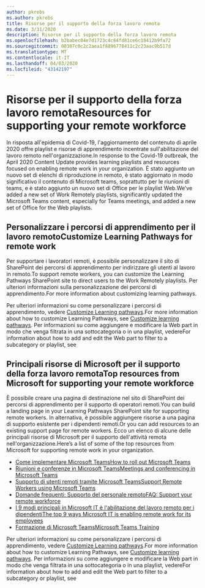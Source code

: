 ```yaml
---
author: pkrebs
ms.author: pkrebs
title: Risorse per il supporto della forza lavoro remota
ms.date: 3/31/2020
description: Risorse per il supporto della forza lavoro remota
ms.openlocfilehash: b2babec04e7d1723c4c64fd81ce6c18412b9fa72
ms.sourcegitcommit: 00307c0c2c2aea1f8896778411c2c23aac9b517d
ms.translationtype: MT
ms.contentlocale: it-IT
ms.lasthandoff: 04/03/2020
ms.locfileid: "43142197"
---
```

# <a name="resources-for-supporting-your-remote-workforce"></a><span data-ttu-id="9502f-103">Risorse per il supporto della forza lavoro remota</span><span class="sxs-lookup"><span data-stu-id="9502f-103">Resources for supporting your remote workforce</span></span>
<span data-ttu-id="9502f-104">In risposta all'epidemia di Covid-19, l'aggiornamento del contenuto di aprile 2020 offre playlist e risorse di apprendimento incentrate sull'abilitazione del lavoro remoto nell'organizzazione.</span><span class="sxs-lookup"><span data-stu-id="9502f-104">In response to the Covid-19 outbreak, the April 2020 Content Update provides learning playlists and resources focused on enabling remote work in your organization.</span></span> <span data-ttu-id="9502f-105">È stato aggiunto un nuovo set di elenchi di riproduzione in remoto, è stato aggiornato in modo significativo il contenuto di Microsoft teams, soprattutto per le riunioni di teams, e è stato aggiunto un nuovo set di Office per le playlist Web.</span><span class="sxs-lookup"><span data-stu-id="9502f-105">We’ve added a new set of Work Remotely playlists, significantly updated the Microsoft Teams content, especially for Teams meetings, and added a new set of Office for the Web playlists.</span></span> 

## <a name="customize-learning-pathways-for-remote-work"></a><span data-ttu-id="9502f-106">Personalizzare i percorsi di apprendimento per il lavoro remoto</span><span class="sxs-lookup"><span data-stu-id="9502f-106">Customize Learning Pathways for remote work</span></span>
<span data-ttu-id="9502f-107">Per supportare i lavoratori remoti, è possibile personalizzare il sito di SharePoint dei percorsi di apprendimento per indirizzare gli utenti al lavoro in remoto.</span><span class="sxs-lookup"><span data-stu-id="9502f-107">To support remote workers, you can customize the Learning Pathways SharePoint site to direct users to the Work Remotely playlists.</span></span> <span data-ttu-id="9502f-108">Per ulteriori informazioni sulla personalizzazione dei percorsi di apprendimento.</span><span class="sxs-lookup"><span data-stu-id="9502f-108">For more information about customizing learning pathways.</span></span>

<span data-ttu-id="9502f-109">Per ulteriori informazioni su come personalizzare i percorsi di apprendimento, vedere [Customize Learning pathways](custom_overview.md).</span><span class="sxs-lookup"><span data-stu-id="9502f-109">For more information about how to customize Learning Pathways, see [Customize learning pathways](custom_overview.md).</span></span> <span data-ttu-id="9502f-110">Per informazioni su come aggiungere e modificare la Web part in modo che venga filtrata in una sottocategoria o in una playlist, vedere</span><span class="sxs-lookup"><span data-stu-id="9502f-110">For information about how to add and edit the Web part to filter to a subcategory or playlist, see</span></span> 

## <a name="top-resources-from-microsoft-for-supporting-your-remote-workforce"></a><span data-ttu-id="9502f-111">Principali risorse di Microsoft per il supporto della forza lavoro remota</span><span class="sxs-lookup"><span data-stu-id="9502f-111">Top resources from Microsoft for supporting your remote workforce</span></span>
<span data-ttu-id="9502f-112">È possibile creare una pagina di destinazione nel sito di SharePoint dei percorsi di apprendimento per il supporto di operatori remoti.</span><span class="sxs-lookup"><span data-stu-id="9502f-112">You can build a landing page in your Learning Pathways SharePoint site for supporting remote workers.</span></span> <span data-ttu-id="9502f-113">In alternativa, è possibile aggiungere risorse a una pagina di supporto esistente per i dipendenti remoti.</span><span class="sxs-lookup"><span data-stu-id="9502f-113">Or you can add resources to an existing support page for remote workers.</span></span> <span data-ttu-id="9502f-114">Ecco un elenco di alcune delle principali risorse di Microsoft per il supporto dell'attività remota nell'organizzazione.</span><span class="sxs-lookup"><span data-stu-id="9502f-114">Here’s a list of some of the top resources from Microsoft for supporting remote work in your organization.</span></span> 
- [<span data-ttu-id="9502f-115">Come implementare Microsoft Teams</span><span class="sxs-lookup"><span data-stu-id="9502f-115">How to roll out Microsoft Teams</span></span>](https://docs.microsoft.com/en-us/microsoftteams/how-to-roll-out-teams)
- [<span data-ttu-id="9502f-116">Riunioni e conferenze in Microsoft Teams</span><span class="sxs-lookup"><span data-stu-id="9502f-116">Meetings and conferencing in Microsoft Teams</span></span>](https://docs.microsoft.com/en-us/microsoftteams/deploy-meetings-microsoft-teams-landing-page)
- [<span data-ttu-id="9502f-117">Supporto di utenti remoti tramite Microsoft Teams</span><span class="sxs-lookup"><span data-stu-id="9502f-117">Support Remote Workers using Microsoft Teams</span></span>](https://docs.microsoft.com/en-us/microsoftteams/support-remote-work-with-teams)
- [<span data-ttu-id="9502f-118">Domande frequenti: Supporto del personale remoto</span><span class="sxs-lookup"><span data-stu-id="9502f-118">FAQ: Support your remote workforce</span></span>](https://docs.microsoft.com/en-us/microsoftteams/faq-support-remote-workforce)
- [<span data-ttu-id="9502f-119">I 9 modi principali in Microsoft IT è l'abilitazione del lavoro remoto per i dipendenti</span><span class="sxs-lookup"><span data-stu-id="9502f-119">The top 9 ways Microsoft IT is enabling remote work for its employees</span></span>](https://www.microsoft.com/en-us/microsoft-365/blog/2020/03/12/top-9-ways-microsoft-it-enabling-remote-work-employees/)
- [<span data-ttu-id="9502f-120">Formazione di Microsoft Teams</span><span class="sxs-lookup"><span data-stu-id="9502f-120">Microsoft Teams Training</span></span>](https://docs.microsoft.com/en-us/microsoftteams/training-microsoft-teams-landing-page)


<span data-ttu-id="9502f-121">Per ulteriori informazioni su come personalizzare i percorsi di apprendimento, vedere [Customize Learning pathways](custom_overview.md).</span><span class="sxs-lookup"><span data-stu-id="9502f-121">For more information about how to customize Learning Pathways, see [Customize learning pathways](custom_overview.md).</span></span> <span data-ttu-id="9502f-122">Per informazioni su come aggiungere e modificare la Web part in modo che venga filtrata in una sottocategoria o in una playlist, vedere</span><span class="sxs-lookup"><span data-stu-id="9502f-122">For information about how to add and edit the Web part to filter to a subcategory or playlist, see</span></span> 


 
